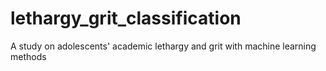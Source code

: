 # lethargy_grit_classification
A study on adolescents' academic lethargy and grit with machine learning methods
